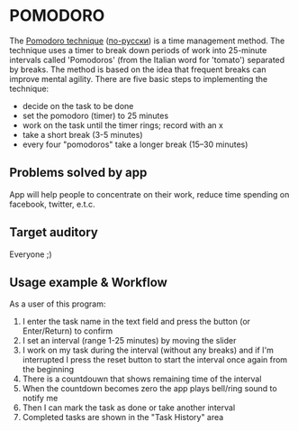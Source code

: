 POMODORO
========

The [Pomodoro technique](http://en.wikipedia.org/wiki/Pomodoro_Technique) 
([по-русски](http://personaleffect.ru/the-pomodoro-technique/)) is a time management method.
The technique uses a timer to break down periods of work into 25-minute intervals called 'Pomodoros' (from the Italian word for 'tomato') separated by breaks.
The method is based on the idea that frequent breaks can improve mental agility.
There are five basic steps to implementing the technique:

* decide on the task to be done
* set the pomodoro (timer) to 25 minutes
* work on the task until the timer rings; record with an x
* take a short break (3-5 minutes)
* every four "pomodoros" take a longer break (15–30 minutes)

Problems solved by app
----------------------
App will help people to concentrate on their work, reduce time spending on facebook, twitter, e.t.c.

Target auditory
---------------
Everyone ;)

Usage example & Workflow
--------

As a user of this program:

1. I enter the task name in the text field and press the button (or Enter/Return) to confirm
2. I set an interval (range 1-25 minutes) by moving the slider
3. I work on my task during the interval (without any breaks) and if I'm interrupted I press the reset button to start the interval once again from the beginning
4. There is a countdouwn that shows remaining time of the interval
5. When the countdown becomes zero the app plays bell/ring sound to notify me
6. Then I can mark the task as done or take another interval
7. Completed tasks are shown in the "Task History" area